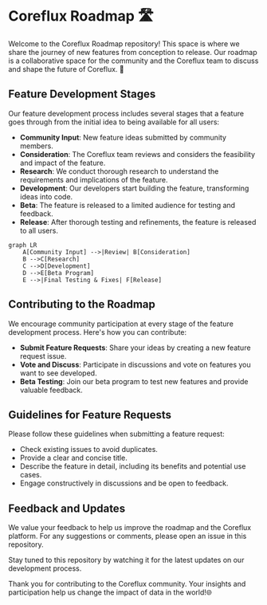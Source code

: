 # Coreflux Roadmap 🛣

Welcome to the Coreflux Roadmap repository! This space is where we share the journey of new features from conception to release. Our roadmap is a collaborative space for the community and the Coreflux team to discuss and shape the future of  Coreflux. 🚀

## Feature Development Stages

Our feature development process includes several stages that a feature goes through from the initial idea to being available for all users:

- **Community Input**: New feature ideas submitted by community members.
- **Consideration**: The Coreflux team reviews and considers the feasibility and impact of the feature.
- **Research**: We conduct thorough research to understand the requirements and implications of the feature.
- **Development**: Our developers start building the feature, transforming ideas into code.
- **Beta**: The feature is released to a limited audience for testing and feedback.
- **Release**: After thorough testing and refinements, the feature is released to all users.
```mermaid
graph LR
    A[Community Input] -->|Review| B[Consideration]
    B -->C[Research]
    C -->D[Development]
    D -->E[Beta Program]
    E -->|Final Testing & Fixes| F[Release]
```

## Contributing to the Roadmap

We encourage community participation at every stage of the feature development process. Here's how you can contribute:

- **Submit Feature Requests**: Share your ideas by creating a new feature request issue. 
- **Vote and Discuss**: Participate in discussions and vote on features you want to see developed.
- **Beta Testing**: Join our beta program to test new features and provide valuable feedback.

## Guidelines for Feature Requests

Please follow these guidelines when submitting a feature request:

- Check existing issues to avoid duplicates.
- Provide a clear and concise title.
- Describe the feature in detail, including its benefits and potential use cases.
- Engage constructively in discussions and be open to feedback.

## Feedback and Updates

We value your feedback to help us improve the roadmap and the Coreflux platform. For any suggestions or comments, please open an issue in this repository.

Stay tuned to this repository by watching it for the latest updates on our development process.

Thank you for contributing to the Coreflux community. Your insights and participation help us change the impact of data in the world!🌐 
